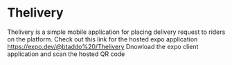# Thelivery
 Thelivery is a simple mobile application for placing delivery request to riders on the platform. Check out this link for the hosted expo application https://expo.dev/@btaddo%20/Thelivery
Dnowload the expo client application and scan the hosted QR code
